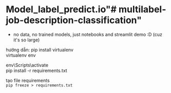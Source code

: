 # Model_label_predict.io"# multilabel-job-description-classification" 

- no data, no trained models, just notebooks and streamlit demo :D (cuz it's so large)

hướng dẫn:
pip install virtualenv <br>
virtualenv env <br>

env\Scripts\activate <br>
pip install -r requirements.txt <br>

tạo file requirements <br>
`pip freeze > requirements.txt`